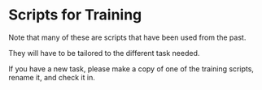 # Scripts for Training

Note that many of these are scripts that have been used from the past.

They will have to be tailored to the different task needed.

If you have a new task, please make a copy of one of the training scripts, rename it, and check it in.